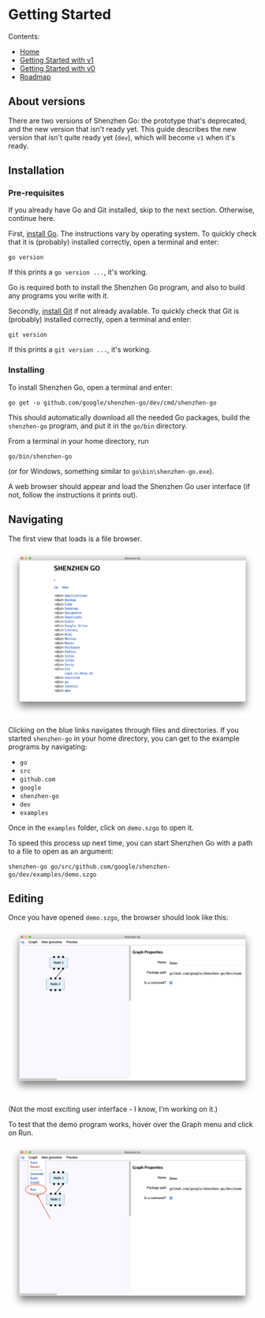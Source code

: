 # Getting Started

Contents:

* [Home](index.md)
* [Getting Started with v1](getting-started-v1.md)
* [Getting Started with v0](getting-started-v0.md)
* [Roadmap](roadmap.md)

## About versions

There are two versions of Shenzhen Go: the prototype that's deprecated, and the new version that isn't ready yet.
This guide describes the new version that isn't quite ready yet (`dev`), which will become `v1` when it's ready.

## Installation

### Pre-requisites

If you already have Go and Git installed, skip to the next section. Otherwise, continue here.

First, [install Go](https://golang.org/dl/). The instructions vary by operating system.
To quickly check that it is (probably) installed correctly, open a terminal and enter:

    go version

If this prints a `go version ...`, it's working.

Go is required both to install the Shenzhen Go program, and also to build any programs
you write with it.

Secondly, [install Git](https://git-scm.com/downloads) if not already available.
To quickly check that Git is (probably) installed correctly, open a terminal and enter:

    git version

If this prints a `git version ...`, it's working.

### Installing 

To install Shenzhen Go, open a terminal and enter:

    go get -u github.com/google/shenzhen-go/dev/cmd/shenzhen-go

This should automatically download all the needed Go packages,
build the `shenzhen-go` program, and put it in the `go/bin` directory.

From a terminal in your home directory, run

    go/bin/shenzhen-go

(or for Windows, something similar to `go\bin\shenzhen-go.exe`).

A web browser should appear and load the Shenzhen Go user interface 
(if not, follow the instructions it prints out). 

## Navigating

The first view that loads is a file browser.

![File Browser](screenshots/browser.jpg)

Clicking on the blue links navigates through files and directories. 
If you started `shenzhen-go` in your home directory, you can get to the
example programs by navigating:

* `go`
* `src`
* `github.com`
* `google`
* `shenzhen-go`
* `dev`
* `examples`

Once in the `examples` folder, click on `demo.szgo` to open it.

To speed this process up next time, you can start Shenzhen Go with a path to a file to open as an argument:

    shenzhen-go go/src/github.com/google/shenzhen-go/dev/examples/demo.szgo

## Editing

Once you have opened `demo.szgo`, the browser should look like this:

![Editor](screenshots/editor.jpg)

(Not the most exciting user interface - I know, I'm working on it.)

To test that the demo program works, hover over the Graph menu and click on Run.

![Running](screenshots/run.jpg)